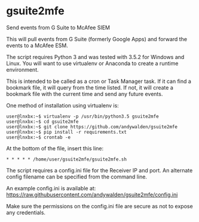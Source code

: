 # gsuite2mfe
Send events from G Suite to McAfee SIEM


This will pull events from G Suite (formerly Google Apps) and forward the events to a McAfee ESM.

The script requires Python 3 and was tested with 3.5.2 for Windows and Linux. You will want to use virtualenv or Anaconda to create a runtime environment. 

This is intended to be called as a cron or Task Manager task. If it can find a bookmark file, it will query from the time listed. If not, it will create a bookmark file with the current time and send any future events.

One method of installation using virtualenv is:

    user@lnxbx:~$ virtualenv -p /usr/bin/python3.5 gsuite2mfe
    user@lnxbx:~$ cd gsuite2mfe
    user@lnxbx:~$ git clone https://github.com/andywalden/gsuite2mfe
    user@lnxbx:~$ pip install -r requirements.txt
    user@lnxbx:~$ crontab -e

At the bottom of the file, insert this line:

    * * * * * /home/user/gsuite2mfe/gsuite2mfe.sh


The script requires a config.ini file for the Receiver IP and port. An alternate config filename can be specified from the command line.

An example config.ini is available at:
https://raw.githubusercontent.com/andywalden/gsuite2mfe/config.ini


Make sure the permissions on the config.ini file are secure as not to expose any credentials.

